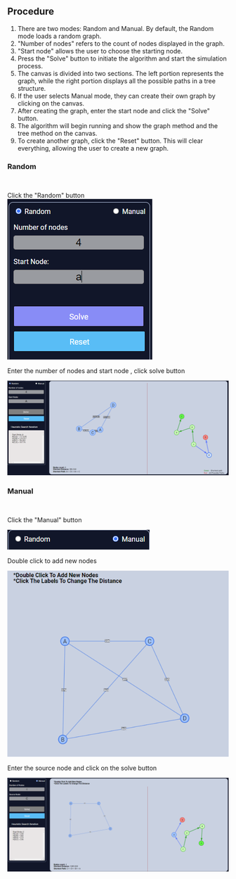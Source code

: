 ## Procedure

1. There are two modes: Random and Manual. By default, the Random mode loads a random graph.
2. "Number of nodes" refers to the count of nodes displayed in the graph.
3. "Start node" allows the user to choose the starting node.
4. Press the "Solve" button to initiate the algorithm and start the simulation process.
5. The canvas is divided into two sections. The left portion represents the graph, while the right portion displays all the possible paths in a tree structure.
6. If the user selects Manual mode, they can create their own graph by clicking on the canvas.
7. After creating the graph, enter the start node and click the "Solve" button.
8. The algorithm will begin running and show the graph method and the tree method on the canvas.
9. To create another graph, click the "Reset" button. This will clear everything, allowing the user to create a new graph.

### Random

<br>
<P> Click the "Random" button
<img src="images/h3.PNG" alt="h3">


<br>
<p>Enter the number of nodes and start node , click solve button </p>
<img src="images/h4.PNG" alt="h4">


### Manual

<br>
<p>Click the "Manual" button</p>
<img src="images/hm1.PNG" alt="hm1">


<br>
<p>Double click to add new nodes </p>
<img src="images/hm2.PNG" alt="hm2">


<br>
<p>Enter the source node and click on the solve button </p>
<img src="images/hm3.PNG" alt="hm3">

